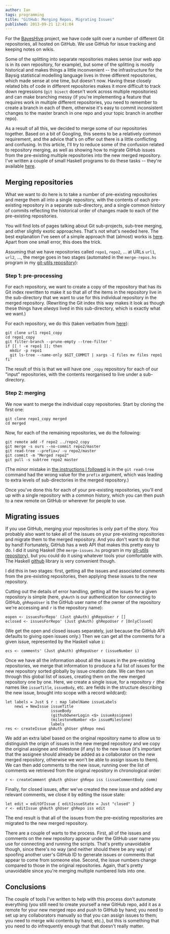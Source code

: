 ```yaml
---
author: Ian
tags: programming
title: "GitHub: Merging Repos, Migrating Issues"
published: 2013-09-21 12:41:04
---
```


For the [BayesHive][bh] project, we have code split over a number of
different Git repositories, all hosted on GitHub.  We use GitHub for
issue tracking and keeping notes on wikis.

Some of the splitting into separate repositories makes sense (our web
app is in its own repository, for example), but some of the splitting
is mostly historical and makes things a little inconvenient -- the
infrastructure for the Baysig statistical modelling language lives in
three different repositories, which made sense at one time, but
doesn't now.  Having these closely related bits of code in different
repositories makes it more difficult to track down regressions (`git
bisect` doesn't work across multiple repositories) and can make
branching messy (if you're implementing a feature that requires work
in multiple different repositories, you need to remember to create a
branch in each of them, otherwise it's easy to commit inconsistent
changes to the master branch in one repo and your topic branch in
another repo).

As a result of all this, we decided to merge some of our repositories
together.  Based on a bit of Googling, this seems to be a relatively
common requirement, and the advice that's on offer out there is a
little conflicting and confusing.  In this article, I'll try to reduce
some of the confusion related to repository merging, as well as
showing how to migrate GitHub issues from the pre-existing multiple
repositories into the new merged repository.  I've written a couple of
small Haskell programs to do these tasks -- they're available
[here][repo].

<!--MORE-->

## Merging repositories

What we want to do here is to take a number of pre-existing
repositories and merge them all into a single repository, with the
contents of each pre-existing repository in a separate sub-directory,
and a single common history of commits reflecting the historical order
of changes made to each of the pre-existing repositories.

You will find lots of pages talking about Git sub-projects, sub-tree
merging, and other slightly exotic approaches.  That's not what's
needed here.  The best explanation I've seen of a simple approach that
(almost) works is [here][merge].  Apart from one small error, this
does the trick.

Assuming that we have repositories called `repo1`, `repo2`, ... at
URLs `url1`, `url2`, ..., the merge goes in two stages (automated in
the `merge-repos.hs` program in my [git-utils repository][repo]):

### Step 1: pre-processing

For each repository, we want to create a copy of the repository that
has its Git index rewritten to make it so that all of the items in the
repository live in the sub-directory that we want to use for this
individual repository in the merged repository.  (Rewriting the Git
index this way makes it look as though these things have *always*
lived in this sub-directory, which is exactly what we want.)

For each repository, we do this (taken verbatim from [here][merge]):

~~~~ {.shell}
git clone url1 repo1_copy
cd repo1_copy
git filter-branch --prune-empty --tree-filter '
if [[ ! -e repo1 ]]; then
  mkdir -p repo1
  git ls-tree --name-only $GIT_COMMIT | xargs -I files mv files repo1
fi'
~~~~

The result of this is that we will have one `_copy` repository for
each of our "input" repositories, with the contents reorganised to
live under a sub-directory.

### Step 2: merging

We now want to merge the individual copy repositories.  Start by
cloning the first one:

~~~~ {.shell}
git clone repo1_copy merged
cd merged
~~~~

Now, for each of the remaining repositories, we do the following:

~~~~ {.shell}
git remote add -f repo2 ../repo2_copy
git merge -s ours --no-commit repo2/master
git read-tree --prefix=/ -u repo2/master
git commit -m "Merged repo2"
git pull -s subtree repo2 master
~~~~

(The minor mistake in [the instructions I followed][merge] is in the
`git read-tree` command had the wrong value for the `prefix` argument,
which was leading to extra levels of sub-directories in the merged
repository.)

Once you've done this for each of your pre-existing repositories,
you'll end up with a single repository with a common history, which
you can then push to a new remote on GitHub or wherever for people to
use.


## Migrating issues

If you use GitHub, merging your repositories is only part of the
story.  You probably also want to take all of the issues on your
pre-existing repositories and migrate them to the merged repository.
And you don't want to do that by hand!  Fortunately, GitHub has a web
API that makes this pretty easy to do.  I did it using Haskell (the
`merge-issues.hs` program in my [git-utils repository][repo]), but you
could do it using whatever tools your comfortable with.  The Haskell
[github][hs-github] library is very convenient though.

I did this in two stages: first, getting all the issues and associated
comments from the pre-existing repositories, then applying these
issues to the new repository.

Cutting out the details of error handling, getting all the issues for
a given repository is simple (here, `ghAuth` is our authentication for
connecting to GitHub, `ghRepoUser` is the GitHub user name of the
owner of the repository we're accessing and `r` is the repository
name):

~~~ {.haskell}
eopen <- issuesForRepo' (Just ghAuth) ghRepoUser r []
eclosed <- issuesForRepo' (Just ghAuth) ghRepoUser r [OnlyClosed]
~~~~

(We get the open and closed issues separately, just because the GitHub
API defaults to giving open issues only.)  Then we can get all the
comments for a given issue, represented by the Haskell value `i`:

~~~~ {.haskell}
ecs <- comments' (Just ghAuth) ghRepoUser r (issueNumber i)
~~~~

Once we have all the information about all the issues in the
pre-existing repositories, we merge that information to produce a ful
list of issues for the new repository sorted globally by issue
creation date.  We can then run through this global list of issues,
creating them on the new merged repository one by one.  Here, we
create a single issue, for a repository `r` (the names like
`issueTitle`, `issueBody`, etc. are fields in the structure describing
the new issue, brought into scope with a record wildcard):

~~~~ {.haskell}
let labels = Just $ r : map labelName issueLabels
    newi = NewIssue issueTitle
                    issueBody
                    (githubOwnerLogin <$> issueAssignee)
                    (milestoneNumber <$> issueMilestone)
                    labels
res <- createIssue ghAuth ghUser ghRepo newi
~~~~

We add an extra label based on the original repository name to allow
us to distinguish the origin of issues in the new merged repository
and we copy the original assignee and milestone (if any) to the new
issue (it's important that the assignee should already be added as a
collaborator on the new merged repository, otherwise we won't be able
to assign issues to them).  We can then add comments to the new issue,
running over the list of comments we retrieved from the original
repository in chronological order:

~~~~ {.haskell}
r <- createComment ghAuth ghUser ghRepo iss (issueCommentBody comm)
~~~~

Finally, for closed issues, after we've created the new issue and
added any relevant comments, we close it by editing the issue state:

~~~~ {.haskell}
let edit = editOfIssue { editIssueState = Just "closed" }
r <- editIssue ghAuth ghUser ghRepo iss edit
~~~~

The end result is that all of the issues from the pre-existing
repositories are migrated to the new merged repository.

There are a couple of warts to the process.  First, all of the issues
and comments on the new repository appear under the GitHub user name
you use for connecting and running the scripts.  That's pretty
unavoidable though, since there's no way (and neither should there be
any way) of spoofing another user's GitHub ID to generate issues or
comments that appear to come from someone else.  Second, the issue
numbers change compared to those in the original repositories.  Again,
that's pretty unavoidable since you're merging multiple numbered lists
into one.


## Conclusions

The couple of tools I've written to help with this process don't
automate everything (you still need to create yourself a new GitHub
repo, add it as a remote for your new merged repo and push to GitHub
by hand; you need to set up any collaborators manually so that you can
assign issues to them; you need to merge wiki contents by hand; etc.),
but this is something that you need to do infrequently enough that
that doesn't really matter.


[bh]: http://www.bayeshive.com/
[repo]: https://github.com/ian-ross/git-utils
[merge]: http://refactr.com/blog/2012/03/git-merging-two-repositories/
[hs-github]: http://hackage.haskell.org/package/github

